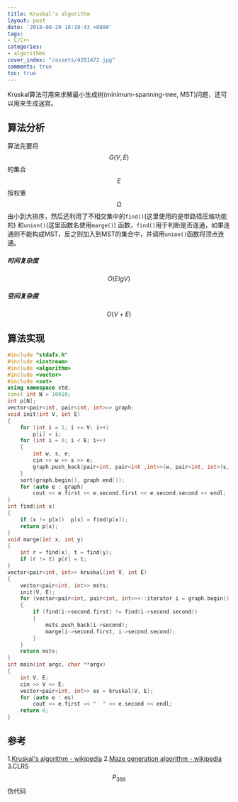 ```yaml
---
title: Kruskal's algorithm
layout: post
date: '2018-08-29 18:18:43 +0800'
tags:
- C/C++
categories:
- algorithms
cover_index: "/assets/4201472.jpg"
comments: true
toc: true
---
```


Kruskal算法可用来求解最小生成树(minimum-spanning-tree, MST)问题，还可以用来生成迷宫。

## 算法分析

算法先要将 $$ G(V, E) $$ 的集合 $$ E $$ 按权重 $$ \Omega $$ 由小到大排序，然后还利用了不相交集中的`find()`(这里使用的是带路径压缩功能的) 和`union()`(这里函数名使用`marge()`) 函数，`find()`用于判断是否连通，如果连通则不能构成MST，反之则加入到MST的集合中，并调用`union()`函数将顶点连通。

##### 时间复杂度

$$ O(E lg V) $$

##### 空间复杂度

$$ O(V + E) $$

## 算法实现

```C++
#include "stdafx.h"
#include <iostream>
#include <algorithm>
#include <vector>
#include <set>
using namespace std;
const int N = 10010;
int p[N];
vector<pair<int, pair<int, int>>> graph;
void init(int V, int E)
{
	for (int i = 1; i <= V; i++)
		p[i] = i;
	for (int i = 0; i < E; i++)
	{
		int w, s, e;
		cin >> w >> s >> e;
		graph.push_back(pair<int, pair<int ,int>>(w, pair<int, int>(s, e)));
	}
	sort(graph.begin(), graph.end());
	for (auto e : graph)
		cout << e.first << e.second.first << e.second.second << endl;
}
int find(int x)
{
	if (x != p[x])	p[x] = find(p[x]);
	return p[x];
}
void marge(int x, int y)
{
	int r = find(x), t = find(y);
	if (r != t)	p[r] = t;
}
vector<pair<int, int>> kruskal(int V, int E)
{
	vector<pair<int, int>> msts;
	init(V, E);
	for (vector<pair<int, pair<int, int>>>::iterator i = graph.begin(); i != graph.end(); i++)
	{
		if (find(i->second.first) != find(i->second.second))
		{
			msts.push_back(i->second);
			marge(i->second.first, i->second.second);
		}
	}
	return msts;
}
int main(int argc, char **argv)
{
	int V, E;
	cin >> V >> E;
	vector<pair<int, int>> es = kruskal(V, E);
	for (auto e : es)
		cout << e.first << "  " << e.second << endl;
	return 0;
}
```

## 参考

1.[Kruskal's algorithm - wikipedia](https://en.wikipedia.org/wiki/Kruskal%27s_algorithm)
2.[Maze generation algorithm - wikipedia](https://en.wikipedia.org/wiki/Maze_generation_algorithm)
3.CLRS $$ P_{366} $$ 伪代码

